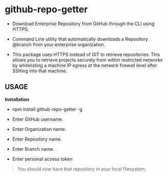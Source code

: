 # github-repo-getter

* Download Enterprise Repository from GitHub through the CLI using HTTPS;

* Command Line utility that automatically downloads a Repository @branch from your enterprise organization. 

* This package uses HTTPS instead of GIT to retrieve repositories. This allows you to retrieve projects securely from within restricted networks by whitelisting a machine IP egress at the network firewall level after SSHing into that machine.

## USAGE

**Installation**

* npm install github-repo-getter -g

* Enter GitHub username.

* Enter Organization name.

* Enter Repository name.

* Enter Branch name.

* Enter personal access token

> You should now have that repository in your local filesystem.
